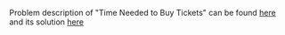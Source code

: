Problem description of "Time Needed to Buy Tickets" can be found [here](https://leetcode.com/problems/time-needed-to-buy-tickets/description/) and its solution [here](https://github.com/aurimas13/Solutions-To-Problems/blob/main/LeetCode/Python%20Solutions/Time%20Needed%20to%20Buy%20Tickets/time.py)